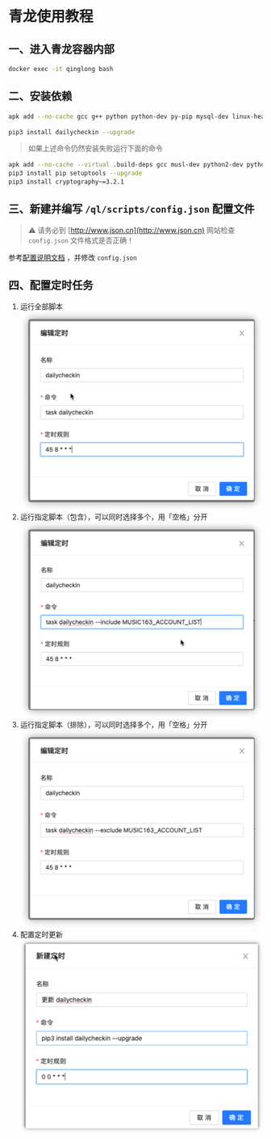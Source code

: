 # 青龙使用教程

## 一、进入青龙容器内部

```bash
docker exec -it qinglong bash
```

## 二、安装依赖

```bash
apk add --no-cache gcc g++ python python-dev py-pip mysql-dev linux-headers libffi-dev openssl-dev
```

```bash
pip3 install dailycheckin --upgrade
```

> 如果上述命令仍然安装失败运行下面的命令

```bash
apk add --no-cache --virtual .build-deps gcc musl-dev python2-dev python3-dev
pip3 install pip setuptools --upgrade
pip3 install cryptography~=3.2.1
```

## 三、新建并编写 `/ql/scripts/config.json` 配置文件

> ⚠️ 请务必到 [http://www.json.cn](http://www.json.cn) 网站检查 `config.json` 文件格式是否正确！

参考[配置说明文档](https://sitoi.gitee.io/dailycheckin/settings/) ，并修改 `config.json`

## 四、配置定时任务

1. 运行全部脚本
   ![定时任务](img/qinglong-base.png)
2. 运行指定脚本（包含），可以同时选择多个，用「空格」分开
   ![定时任务](img/qinglong-include.png)
3. 运行指定脚本（排除），可以同时选择多个，用「空格」分开
   ![定时任务](img/qinglong-exclude.png)
4. 配置定时更新
   ![定时更新](img/update.png)